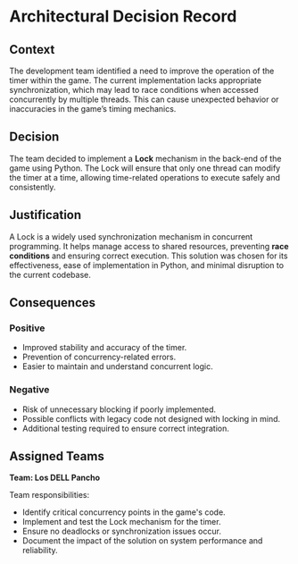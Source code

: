 # Architectural Decision Record

## Context
The development team identified a need to improve the operation of the timer within the game. The current implementation lacks appropriate synchronization, which may lead to race conditions when accessed concurrently by multiple threads. This can cause unexpected behavior or inaccuracies in the game’s timing mechanics.

## Decision
The team decided to implement a **Lock** mechanism in the back-end of the game using Python. The Lock will ensure that only one thread can modify the timer at a time, allowing time-related operations to execute safely and consistently.

## Justification
A Lock is a widely used synchronization mechanism in concurrent programming. It helps manage access to shared resources, preventing **race conditions** and ensuring correct execution. This solution was chosen for its effectiveness, ease of implementation in Python, and minimal disruption to the current codebase.

## Consequences

### Positive
- Improved stability and accuracy of the timer.
- Prevention of concurrency-related errors.
- Easier to maintain and understand concurrent logic.

### Negative
- Risk of unnecessary blocking if poorly implemented.
- Possible conflicts with legacy code not designed with locking in mind.
- Additional testing required to ensure correct integration.

## Assigned Teams
**Team: Los DELL Pancho**

Team responsibilities:
- Identify critical concurrency points in the game's code.
- Implement and test the Lock mechanism for the timer.
- Ensure no deadlocks or synchronization issues occur.
- Document the impact of the solution on system performance and reliability.